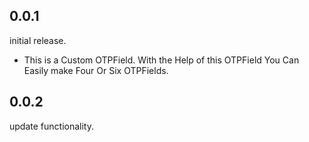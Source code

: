 ## 0.0.1

 initial release.
 * This is a Custom OTPField. With the Help of this OTPField You Can Easily make Four Or Six OTPFields.
 ## 0.0.2 

update functionality.

